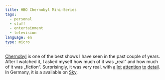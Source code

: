 ```yaml
---
title: HBO Chernobyl Mini-Series
tags: 
  - personal
  - stuff
  - entertainment
  - television
language: en
type: micro
---
```


[Chernobyl](https://www.hbo.com/chernobyl) is one of the best shows I have seen in the past couple of years. After I watched it, I asked myself how much of it was „real“ and how much of it was „fiction“. Surprisingly, it was very real, with [a](https://threadreaderapp.com/thread/1132029943297265664.html) [lot](https://threadreaderapp.com/thread/1132362644848033792.html) [attention](https://threadreaderapp.com/thread/1132630861600444416.html) [to](https://threadreaderapp.com/thread/1133199099640074247.html) [detail](https://threadreaderapp.com/thread/1135689238597574656.html). In Germany, it is a available on [Sky](https://www.sky.de/serien/chernobyl-173093).
